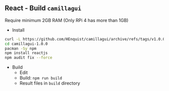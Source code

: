 React - Build `camillagui`
---
Require minimum 2GB RAM (Only RPi 4 has more than 1GB)
- Install
```sh
curl -L https://github.com/HEnquist/camillagui/archive/refs/tags/v1.0.0.tar.gz | bsdtar xf -
cd camillagui-1.0.0
pacman -Sy npm
npm install reactjs
npm audit fix --force
```


- Build
	- Edit
	- Build: `npm run build`
	- Result files in `build` directory
